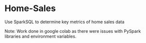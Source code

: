 # Home-Sales
Use SparkSQL to determine key metrics of home sales data 


Note: Work done in google colab as there were issues with PySpark libraries and environment variables.
